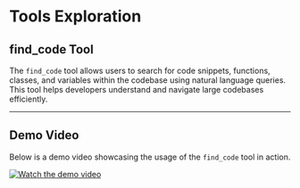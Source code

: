 # Tools Exploration

## find_code Tool

The `find_code` tool allows users to search for code snippets, functions, classes, and variables within the codebase using natural language queries. This tool helps developers understand and navigate large codebases efficiently.

---

## Demo Video

Below is a demo video showcasing the usage of the `find_code` tool in action.

[![Watch the demo video](https://drive.google.com/file/d/1LG_csXN9q4SQG9FJz05XzMVMTPGikk0D/view?usp=drive_link)](https://drive.google.com/file/d/1ojCDIIAwcir9e3jgHHIVC5weZ9nuIQcs/view?usp=drive_link)




